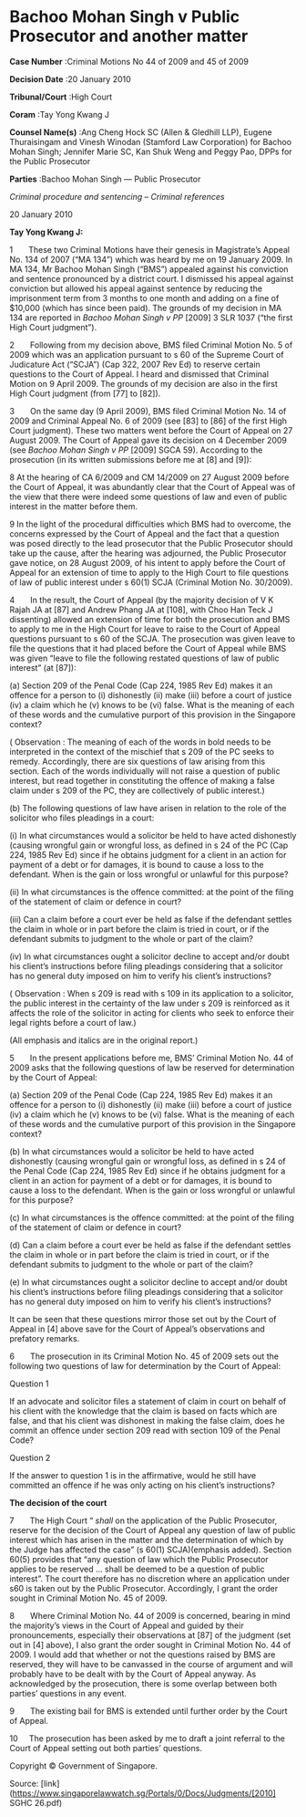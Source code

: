 # Bachoo Mohan Singh v Public Prosecutor and another matter 



**Case Number** :Criminal Motions No 44 of 2009 and 45 of 2009 

**Decision Date** :20 January 2010 

**Tribunal/Court** :High Court 

**Coram** :Tay Yong Kwang J 

**Counsel Name(s)** :Ang Cheng Hock SC (Allen & Gledhill LLP), Eugene Thuraisingam and Vinesh Winodan (Stamford Law Corporation) for Bachoo Mohan Singh; Jennifer Marie SC, Kan Shuk Weng and Peggy Pao, DPPs for the Public Prosecutor 

**Parties** :Bachoo Mohan Singh — Public Prosecutor 

_Criminal procedure and sentencing_ – _Criminal references_ 

20 January 2010 

**Tay Yong Kwang J:** 

1       These two Criminal Motions have their genesis in Magistrate’s Appeal No. 134 of 2007 (“MA 134”) which was heard by me on 19 January 2009. In MA 134, Mr Bachoo Mohan Singh (“BMS”) appealed against his conviction and sentence pronounced by a district court. I dismissed his appeal against conviction but allowed his appeal against sentence by reducing the imprisonment term from 3 months to one month and adding on a fine of $10,000 (which has since been paid). The grounds of my decision in MA 134 are reported in _Bachoo Mohan Singh v PP_ <span class="citation">[2009] 3 SLR 1037</span> (“the first High Court judgment”). 

2       Following from my decision above, BMS filed Criminal Motion No. 5 of 2009 which was an application pursuant to s 60 of the Supreme Court of Judicature Act (“SCJA”) (Cap 322, 2007 Rev Ed) to reserve certain questions to the Court of Appeal. I heard and dismissed that Criminal Motion on 9 April 2009. The grounds of my decision are also in the first High Court judgment (from [77] to [82]). 

3       On the same day (9 April 2009), BMS filed Criminal Motion No. 14 of 2009 and Criminal Appeal No. 6 of 2009 (see [83] to [86] of the first High Court judgment). These two matters went before the Court of Appeal on 27 August 2009. The Court of Appeal gave its decision on 4 December 2009 (see _Bachoo Mohan Singh v PP_ <span class="citation">[2009] SGCA 59</span>). According to the prosecution (in its written submissions before me at [8] and [9]): 

 8 At the hearing of CA 6/2009 and CM 14/2009 on 27 August 2009 before the Court of Appeal, it was abundantly clear that the Court of Appeal was of the view that there were indeed some questions of law and even of public interest in the matter before them. 

 9 In the light of the procedural difficulties which BMS had to overcome, the concerns expressed by the Court of Appeal and the fact that a question was posed directly to the lead prosecutor that the Public Prosecutor should take up the cause, after the hearing was adjourned, the Public Prosecutor gave notice, on 28 August 2009, of his intent to apply before the Court of Appeal for an extension of time to apply to the High Court to file questions of law of public interest under s 60(1) SCJA (Criminal Motion No. 30/2009). 


4       In the result, the Court of Appeal (by the majority decision of V K Rajah JA at [87] and Andrew Phang JA at [108], with Choo Han Teck J dissenting) allowed an extension of time for both the prosecution and BMS to apply to me in the High Court for leave to raise to the Court of Appeal questions pursuant to s 60 of the SCJA. The prosecution was given leave to file the questions that it had placed before the Court of Appeal while BMS was given “leave to file the following restated questions of law of public interest” (at [87]): 

 (a) Section 209 of the Penal Code (Cap 224, 1985 Rev Ed) makes it an offence for a person to (i) dishonestly (ii) make (iii) before a court of justice (iv) a claim which he (v) knows to be (vi) false. What is the meaning of each of these words and the cumulative purport of this provision in the Singapore context? 

 ( Observation : The meaning of each of the words in bold needs to be interpreted in the context of the mischief that s 209 of the PC seeks to remedy. Accordingly, there are six questions of law arising from this section. Each of the words individually will not raise a question of public interest, but read together in constituting the offence of making a false claim under s 209 of the PC, they are collectively of public interest.) 

 (b) The following questions of law have arisen in relation to the role of the solicitor who files pleadings in a court: 

 (i) In what circumstances would a solicitor be held to have acted dishonestly (causing wrongful gain or wrongful loss, as defined in s 24 of the PC (Cap 224, 1985 Rev Ed) since if he obtains judgment for a client in an action for payment of a debt or for damages, it is bound to cause a loss to the defendant. When is the gain or loss wrongful or unlawful for this purpose? 

 (ii) In what circumstances is the offence committed: at the point of the filing of the statement of claim or defence in court? 

 (iii) Can a claim before a court ever be held as false if the defendant settles the claim in whole or in part before the claim is tried in court, or if the defendant submits to judgment to the whole or part of the claim? 

 (iv) In what circumstances ought a solicitor decline to accept and/or doubt his client’s instructions before filing pleadings considering that a solicitor has no general duty imposed on him to verify his client’s instructions? 

 ( Observation : When s 209 is read with s 109 in its application to a solicitor, the public interest in the certainty of the law under s 209 is reinforced as it affects the role of the solicitor in acting for clients who seek to enforce their legal rights before a court of law.) 

 (All emphasis and italics are in the original report.) 

5       In the present applications before me, BMS’ Criminal Motion No. 44 of 2009 asks that the following questions of law be reserved for determination by the Court of Appeal: 

 (a) Section 209 of the Penal Code (Cap 224, 1985 Rev Ed) makes it an offence for a person to (i) dishonestly (ii) make (iii) before a court of justice (iv) a claim which he (v) knows to be (vi) false. What is the meaning of each of these words and the cumulative purport of this provision in the Singapore context? 


 (b) In what circumstances would a solicitor be held to have acted dishonestly (causing wrongful gain or wrongful loss, as defined in s 24 of the Penal Code (Cap 224, 1985 Rev Ed) since if he obtains judgment for a client in an action for payment of a debt or for damages, it is bound to cause a loss to the defendant. When is the gain or loss wrongful or unlawful for this purpose? 

 (c) In what circumstances is the offence committed: at the point of the filing of the statement of claim or defence in court? 

 (d) Can a claim before a court ever be held as false if the defendant settles the claim in whole or in part before the claim is tried in court, or if the defendant submits to judgment to the whole or part of the claim? 

 (e) In what circumstances ought a solicitor decline to accept and/or doubt his client’s instructions before filing pleadings considering that a solicitor has no general duty imposed on him to verify his client’s instructions? 

It can be seen that these questions mirror those set out by the Court of Appeal in [4] above save for the Court of Appeal’s observations and prefatory remarks. 

6       The prosecution in its Criminal Motion No. 45 of 2009 sets out the following two questions of law for determination by the Court of Appeal: 

 Question 1 

 If an advocate and solicitor files a statement of claim in court on behalf of his client with the knowledge that the claim is based on facts which are false, and that his client was dishonest in making the false claim, does he commit an offence under section 209 read with section 109 of the Penal Code? 

 Question 2 

 If the answer to question 1 is in the affirmative, would he still have committed an offence if he was only acting on his client’s instructions? 

**The decision of the court** 

7       The High Court “ _shall_ on the application of the Public Prosecutor, reserve for the decision of the Court of Appeal any question of law of public interest which has arisen in the matter and the determination of which by the Judge has affected the case” (s 60(1) SCJA)(emphasis added). Section 60(5) provides that “any question of law which the Public Prosecutor applies to be reserved ... shall be deemed to be a question of public interest”. The court therefore has no discretion where an application under s60 is taken out by the Public Prosecutor. Accordingly, I grant the order sought in Criminal Motion No. 45 of 2009. 

8       Where Criminal Motion No. 44 of 2009 is concerned, bearing in mind the majority’s views in the Court of Appeal and guided by their pronouncements, especially their observations at [87] of the judgment (set out in [4] above), I also grant the order sought in Criminal Motion No. 44 of 2009. I would add that whether or not the questions raised by BMS are reserved, they will have to be canvassed in the course of argument and will probably have to be dealt with by the Court of Appeal anyway. As acknowledged by the prosecution, there is some overlap between both parties’ questions in any event. 


9       The existing bail for BMS is extended until further order by the Court of Appeal. 

10     The prosecution has been asked by me to draft a joint referral to the Court of Appeal setting out both parties’ questions. 

 Copyright © Government of Singapore. 


Source: [link](https://www.singaporelawwatch.sg/Portals/0/Docs/Judgments/[2010] SGHC 26.pdf)
